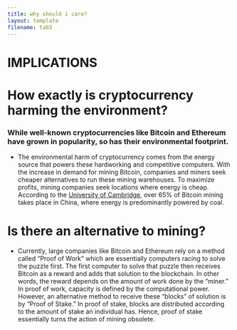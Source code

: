 ```yaml
---
title: why should i care?
layout: template
filename: tab3
--- 
```


# IMPLICATIONS 

# How exactly is cryptocurrency harming the environment?

### While well-known cryptocurrencies like Bitcoin and Ethereum have grown in popularity, so has their environmental footprint. 

* The environmental harm of cryptocurrency comes from the energy source that powers these hardworking and competitive computers. With the increase in demand for mining Bitcoin, companies and miners seek cheaper alternatives to run these mining warehouses. To maximize profits, mining companies seek locations where energy is cheap. According to the [University of Cambridge](https://cbeci.org/mining_map), over 65% of Bitcoin mining takes place in China, where energy is predominantly powered by coal. 

# Is there an alternative to mining? 
* Currently, large companies like Bitcoin and Ethereum rely on a method called “Proof of Work” which are essentially computers racing to solve the puzzle first. The first computer to solve that puzzle then receives Bitcoin as a reward and adds that solution to the blockchain. In other words, the reward depends on the amount of work done by the “miner.” In proof of work, capacity is defined by the computational power. However, an alternative method to receive these “blocks” of solution is by “Proof of Stake.” In proof of stake, blocks are distributed according to the amount of stake an individual has. Hence, proof of stake essentially turns the action of mining obsolete. 

